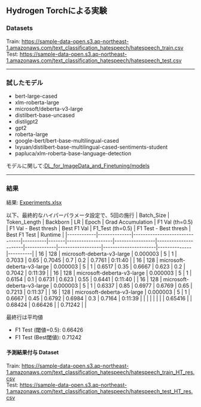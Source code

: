 ## Hydrogen Torchによる実験

### Datasets
Train: https://sample-data-open.s3.ap-northeast-1.amazonaws.com/text_classification_hatespeech/hatespeech_train.csv  
Test: https://sample-data-open.s3.ap-northeast-1.amazonaws.com/text_classification_hatespeech/hatespeech_test.csv

***
### 試したモデル
- bert-large-cased
- xlm-roberta-large
- microsoft/deberta-v3-large
- distilbert-base-uncased
- distilgpt2
- gpt2
- roberta-large
- google-bert/bert-base-multilingual-cased
- lxyuan/distilbert-base-multilingual-cased-sentiments-student
- papluca/xlm-roberta-base-language-detection

モデルに関して:[DL_for_ImageData_and_Finetuning/models](https://github.com/yukismd/DL_for_ImageData_and_Finetuning/tree/main/models)
  
***
### 結果
結果: [Experiments.xlsx](Experiments.xlsx)
  
以下、最終的なハイパーパラメータ設定で、5回の施行
| Batch_Size | Token_Length | Backborn                      | LR       | Epoch | Grad Accumulation | F1 Val (th=0.5) | F1 Val - Best thresh | Best F1 Val | F1_Test (th=0.5) | F1 Test - Best thresh | Best F1 Test | Runtime  |
|------------|--------------|-------------------------------|----------|-------|-------------------|-----------------|----------------------|-------------|------------------|----------------------|--------------|----------|
| 16         | 128          | microsoft-deberta-v3-large    | 0.000003 | 5     | 1                 | 0.7033          | 0.65                 | 0.7045      | 0.7              | 0.2                  | 0.7761       | 0:11:40  |
| 16         | 128          | microsoft-deberta-v3-large    | 0.000003 | 5     | 1                 | 0.6517          | 0.35                 | 0.6667      | 0.623            | 0.2                  | 0.7042       | 0:11:39  |
| 16         | 128          | microsoft-deberta-v3-large    | 0.000003 | 5     | 1                 | 0.6154          | 0.1                  | 0.6731      | 0.623            | 0.55                 | 0.6441       | 0:11:40  |
| 16         | 128          | microsoft-deberta-v3-large    | 0.000003 | 5     | 1                 | 0.6337          | 0.85                 | 0.6977      | 0.6769           | 0.65                 | 0.7213       | 0:11:37  |
| 16         | 128          | microsoft-deberta-v3-large    | 0.000003 | 5     | 1                 | 0.6667          | 0.45                 | 0.6792      | 0.6984           | 0.3                  | 0.7164       | 0:11:39  |
|            |              |                               |          |       |                   | 0.65416         |                      | 0.68424     | 0.66426          |                      | 0.71242      |          |

  
最終行は平均値
- F1 Test (閾値=0.5): 0.66426
- F1 Test (Best閾値): 0.71242

#### 予測結果付与 Dataset
Train: https://sample-data-open.s3.ap-northeast-1.amazonaws.com/text_classification_hatespeech/hatespeech_train_HT_res.csv  
Test: https://sample-data-open.s3.ap-northeast-1.amazonaws.com/text_classification_hatespeech/hatespeech_test_HT_res.csv

  
